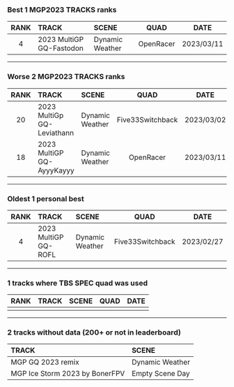 ### Best 1 MGP2023 TRACKS ranks
|RANK|TRACK|SCENE|QUAD|DATE|
|:---:|:---|:---|:---:|:---:|
|4|2023 MultiGP GQ-Fastodon|Dynamic Weather|OpenRacer|2023/03/11|
---
### Worse 2 MGP2023 TRACKS ranks
|RANK|TRACK|SCENE|QUAD|DATE|
|:---:|:---|:---|:---:|:---:|
|20|2023 MultiGp GQ-Leviathann|Dynamic Weather|Five33Switchback|2023/03/02|
|18|2023 MultiGP GQ-AyyyKayyy|Dynamic Weather|OpenRacer|2023/03/11|
---
### Oldest 1 personal best
|RANK|TRACK|SCENE|QUAD|DATE|
|:---:|:---|:---|:---:|:---:|
|4|2023 MultiGP GQ-ROFL|Dynamic Weather|Five33Switchback|2023/02/27|
---
### 1 tracks where TBS SPEC quad was used
|RANK|TRACK|SCENE|QUAD|DATE|
|:---:|:---|:---|:---:|:---:|
||||||
---
### 2 tracks without data (200+ or not in leaderboard)
|TRACK|SCENE|
|:---|:---|
|MGP GQ 2023 remix|Dynamic Weather|
|MGP Ice Storm 2023 by BonerFPV|Empty Scene Day|
